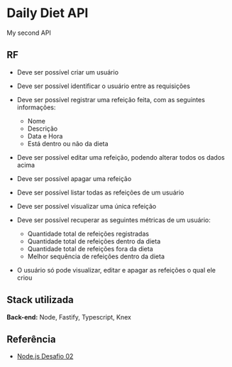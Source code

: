 # Daily Diet API

My second API

## RF

- Deve ser possível criar um usuário
- Deve ser possível identificar o usuário entre as requisições
- Deve ser possível registrar uma refeição feita, com as seguintes informações:
  - Nome
  - Descrição
  - Data e Hora
  - Está dentro ou não da dieta

- Deve ser possível editar uma refeição, podendo alterar todos os dados acima
- Deve ser possível apagar uma refeição
- Deve ser possível listar todas as refeições de um usuário
- Deve ser possível visualizar uma única refeição
- Deve ser possível recuperar as seguintes métricas de um usuário:
  - Quantidade total de refeições registradas
  - Quantidade total de refeições dentro da dieta
  - Quantidade total de refeições fora da dieta
  - Melhor sequência de refeições dentro da dieta
- O usuário só pode visualizar, editar e apagar as refeições o qual ele criou

## Stack utilizada

**Back-end:** Node, Fastify, Typescript, Knex

## Referência

- [Node.js Desafio 02](https://efficient-sloth-d85.notion.site/Desafio-02-be7cdb37aaf74ba898bc6336427fa410)
